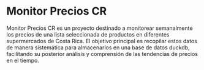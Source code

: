 
# Monitor Precios CR

Monitor Precios CR es un proyecto destinado a monitorear semanalmente los precios de una lista seleccionada de productos en diferentes supermercados de Costa Rica. El objetivo principal es recopilar estos datos de manera sistemática para almacenarlos en una base de datos duckdb, facilitando su posterior análisis y comprensión de las tendencias de precios en el tiempo.

